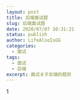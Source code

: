 ```yaml
---
layout: post
title: 后端面试题
slug: 后端面试题
date: 2020/07/07 10:31:21
status: publish
author: LifeAlsoIsGG
categories: 
  - 面试
tags: 
  - 面试
  - 后端
excerpt: 面试关于后端的题目
---
```




1